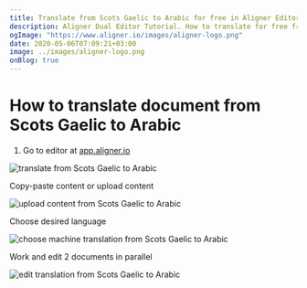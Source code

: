 ```yaml
---
title: Translate from Scots Gaelic to Arabic for free in Aligner Editor
description: Aligner Dual Editor Tutorial. How to translate for free from Scots Gaelic to Arabic. Aligner is multilingual document management platform. 
ogImage: "https://www.aligner.io/images/aligner-logo.png"
date: 2020-05-06T07:09:21+03:00
image: ../images/aligner-logo.png
onBlog: true
---
```


# How to translate document from Scots Gaelic to Arabic

1. Go to editor at [app.aligner.io](https://app.aligner.io "Aligner App web page")

![translate from Scots Gaelic to Arabic](../aligner-blank-editor.png "translate from Scots Gaelic to Arabic")

Copy-paste content or upload content

![upload content from Scots Gaelic to Arabic](../aligner-uploaded-document.png "upload content from Scots Gaelic to Arabic")

Choose desired language

![choose machine translation from Scots Gaelic to Arabic](../aligner-language-dropdown.png "choose machine translation from Scots Gaelic to Arabic")

Work and edit 2 documents in parallel

![edit translation from Scots Gaelic to Arabic](../aligner-double-sitded-editor.png "edit translation from Scots Gaelic to Arabic")

